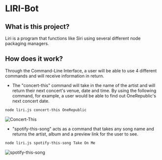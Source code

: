 # LIRI-Bot

## What is this project?
Liri is a program that functions like Siri using several different node packaging managers.

## How does it work? 
Through the Command-Line Interface, a user will be able to use 4 different commands and will receive information in return.

- The "concert-this" command will take in the name of the artist and will return their next concert's venue, date and time. By using the following command, for example, a user would be able to find out OneRepublic's next concert date.

```bash
node liri.js concert-this OneRepublic
```
![Concert-This](https://i.ibb.co/GJjbnxR/concert-this.jpg)

- "spotify-this-song" acts as a command that takes any song name and returns the artist, album and a preview link for the user to see.

```bash
node liri.js spotify-this-song Take On Me
```
![spotify-this-song](https://i.ibb.co/gmLSN0T/Spotify-this-song.jpg)


